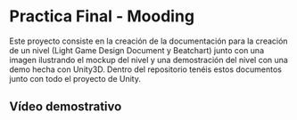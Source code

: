 # Practica Final - Mooding

Este proyecto consiste en la creación de la documentación para la creación de un nivel (Light Game Design Document y Beatchart) junto con una imagen ilustrando el mockup del nivel y una demostración del nivel con una demo hecha con Unity3D.
Dentro del repositorio tenéis estos documentos junto con todo el proyecto de Unity.

## Vídeo demostrativo
[]()